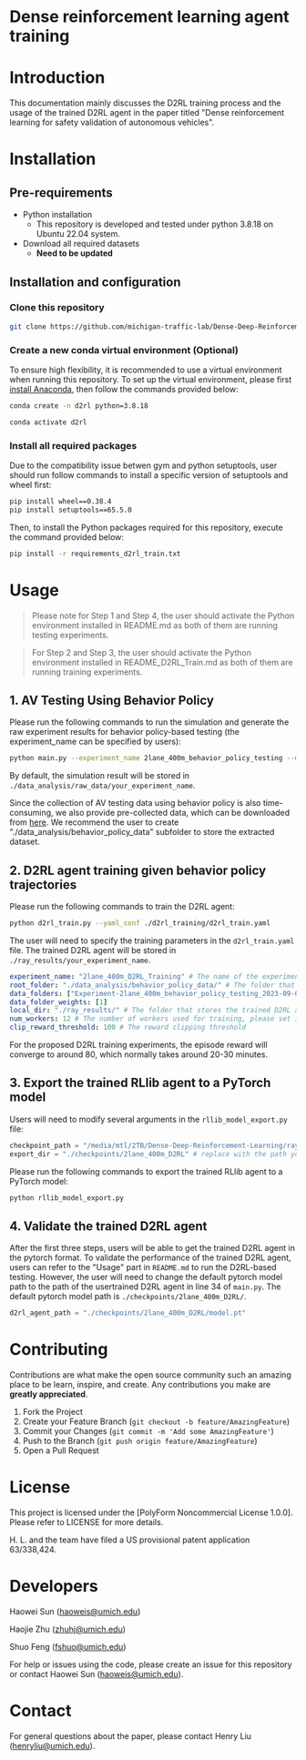 # Dense reinforcement learning agent training

# Introduction
This documentation mainly discusses the D2RL training process and the usage of the trained D2RL agent in the paper titled "Dense reinforcement learning for safety validation of autonomous vehicles".

# Installation
## Pre-requirements
  - Python installation
    - This repository is developed and tested under python 3.8.18 on Ubuntu 22.04 system.
  - Download all required datasets
    - **Need to be updated**
## Installation and configuration
### Clone this repository
```bash
git clone https://github.com/michigan-traffic-lab/Dense-Deep-Reinforcement-Learning.git
```
### Create a new conda virtual environment (Optional)
To ensure high flexibility, it is recommended to use a virtual environment when running this repository. To set up the virtual environment, please first [install Anaconda](https://docs.anaconda.com/free/anaconda/install/index.html), then follow the commands provided below:
```bash
conda create -n d2rl python=3.8.18
```

```bash
conda activate d2rl
```

### Install all required packages
Due to the compatibility issue betwen gym and python setuptools, user should run follow commands to install a specific version of setuptools and wheel first:

```bash
pip install wheel==0.38.4
pip install setuptools==65.5.0
```

Then, to install the Python packages required for this repository, execute the command provided below:
```bash
pip install -r requirements_d2rl_train.txt
```
# Usage

> Please note for Step 1 and Step 4, the user should activate the Python environment installed in README.md as both of them are running testing experiments.

> For Step 2 and Step 3, the user should activate the Python environment installed in README_D2RL_Train.md as both of them are running training experiments.

## 1. AV Testing Using Behavior Policy
Please run the following commands to run the simulation and generate the raw experiment results for behavior policy-based testing (the experiment_name can be specified by users):
```bash
python main.py --experiment_name 2lane_400m_behavior_policy_testing --mode behavior_policy
```
By default, the simulation result will be stored in `./data_analysis/raw_data/your_experiment_name`.

Since the collection of AV testing data using behavior policy is also time-consuming, we also provide pre-collected data, which can be downloaded from [here](https://dense-deep-reinforcement-learning.s3.us-east-2.amazonaws.com/Experiment-2lane_400m_behavior_policy_testing_2023-09-03.zip). We recommend the user to create "./data_analysis/behavior_policy_data" subfolder to store the extracted dataset. 

## 2. D2RL agent training given behavior policy trajectories

Please run the following commands to train the D2RL agent:
```bash
python d2rl_train.py --yaml_conf ./d2rl_training/d2rl_train.yaml
```
The user will need to specify the training parameters in the `d2rl_train.yaml` file. The trained D2RL agent will be stored in `./ray_results/your_experiment_name`.
```yaml
experiment_name: "2lane_400m_D2RL_Training" # The name of the experiment
root_folder: "./data_analysis/behavior_policy_data/" # The folder that stores the behavior policy trajectories
data_folders: ["Experiment-2lane_400m_behavior_policy_testing_2023-09-03"] # The folder name of the behavior policy trajectories
data_folder_weights: [1]
local_dir: "./ray_results/" # The folder that stores the trained D2RL agent
num_workers: 12 # The number of workers used for training, please set it to the number of CPU cores
clip_reward_threshold: 100 # The reward clipping threshold
```
For the proposed D2RL training experiments, the episode reward will converge to around 80, which normally takes around 20-30 minutes.

## 3. Export the trained RLlib agent to a PyTorch model
Users will need to modify several arguments in the `rllib_model_export.py` file:
```python
checkpoint_path = "/media/mtl/2TB/Dense-Deep-Reinforcement-Learning/ray_results/2lane_400m_D2RL_Training_V2/PPO_my_env_959a3_00000_0_2023-09-03_16-29-30/checkpoint_000177/checkpoint-177" # replace with your rllib checkpoint path
export_dir = "./checkpoints/2lane_400m_D2RL" # replace with the path you would like to save the pytorch model
```

Please run the following commands to export the trained RLlib agent to a PyTorch model:
```bash
python rllib_model_export.py
```

## 4. Validate the trained D2RL agent

After the first three steps, users will be able to get the trained D2RL agent in the pytorch format. To validate the performance of the trained D2RL agent, users can refer to the "Usage" part in `README.md` to run the D2RL-based testing. However, the user will need to change the default pytorch model path to the path of the usertrained D2RL agent in line 34 of `main.py`. The default pytorch model path is `./checkpoints/2lane_400m_D2RL/`.
```python
d2rl_agent_path = "./checkpoints/2lane_400m_D2RL/model.pt"
```


# Contributing

Contributions are what make the open source community such an amazing place to be learn, inspire, and create. Any contributions you make are **greatly appreciated**.

1. Fork the Project
2. Create your Feature Branch (`git checkout -b feature/AmazingFeature`)
3. Commit your Changes (`git commit -m 'Add some AmazingFeature'`)
4. Push to the Branch (`git push origin feature/AmazingFeature`)
5. Open a Pull Request

# License

This project is licensed under the [PolyForm Noncommercial License 1.0.0]. Please refer to LICENSE for more details.

H. L. and the team have filed a US provisional patent application 63/338,424.

# Developers

Haowei Sun (haoweis@umich.edu)

Haojie Zhu (zhuhj@umich.edu)

Shuo Feng (fshuo@umich.edu)

For help or issues using the code, please create an issue for this repository or contact Haowei Sun (haoweis@umich.edu).

# Contact

For general questions about the paper, please contact Henry Liu (henryliu@umich.edu).

